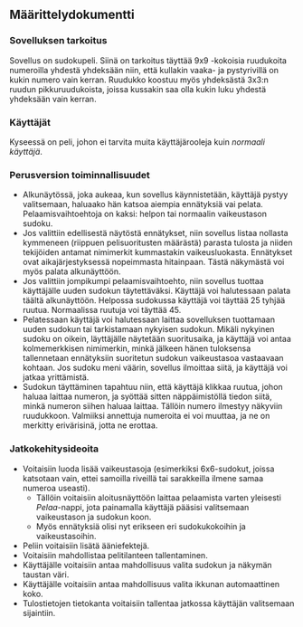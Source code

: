## Määrittelydokumentti

### Sovelluksen tarkoitus
Sovellus on sudokupeli. Siinä on tarkoitus täyttää 9x9 -kokoisia ruudukoita numeroilla yhdestä yhdeksään niin, että kullakin vaaka- ja pystyrivillä on kukin numero vain kerran. Ruudukko koostuu myös yhdeksästä 3x3:n ruudun pikkuruudukoista, joissa kussakin saa olla kukin luku yhdestä yhdeksään vain kerran.

### Käyttäjät
Kyseessä on peli, johon ei tarvita muita käyttäjärooleja kuin _normaali käyttäjä_.

### Perusversion toiminnallisuudet
- Alkunäytössä, joka aukeaa, kun sovellus käynnistetään, käyttäjä pystyy valitsemaan, haluaako hän katsoa aiempia ennätyksiä vai pelata. Pelaamisvaihtoehtoja on kaksi: helpon tai normaalin vaikeustason sudoku.
- Jos valittiin edellisestä näytöstä ennätykset, niin sovellus listaa nollasta kymmeneen (riippuen pelisuoritusten määrästä) parasta tulosta ja niiden tekijöiden antamat nimimerkit kummastakin vaikeusluokasta. Ennätykset ovat aikajärjestyksessä nopeimmasta hitainpaan. Tästä näkymästä voi myös palata alkunäyttöön.
- Jos valittiin jompikumpi pelaamisvaihtoehto, niin sovellus tuottaa käyttäjälle uuden sudokun täytettäväksi. Käyttäjä voi halutessaan palata täältä alkunäyttöön. Helpossa sudokussa käyttäjä voi täyttää 25 tyhjää ruutua. Normaalissa ruutuja voi täyttää 45.
- Pelatessaan käyttäjä voi halutessaan laittaa sovelluksen tuottamaan uuden sudokun tai tarkistamaan nykyisen sudokun. Mikäli nykyinen sudoku on oikein, läyttäjälle näytetään suoritusaika, ja käyttäjä voi antaa kolmemerkkisen nimimerkin, minkä jälkeen hänen tuloksensa tallennetaan ennätyksiin suoritetun sudokun vaikeustasoa vastaavaan kohtaan. Jos sudoku meni väärin, sovellus ilmoittaa siitä, ja käyttäjä voi jatkaa yrittämistä.
- Sudokun täyttäminen tapahtuu niin, että käyttäjä klikkaa ruutua, johon haluaa laittaa numeron, ja syöttää sitten näppäimistöllä tiedon siitä, minkä numeron siihen haluaa laittaa. Tällöin numero ilmestyy näkyviin ruudukkoon. Valmiiksi annettuja numeroita ei voi muuttaa, ja ne on merkitty erivärisinä, jotta ne erottaa.

### Jatkokehitysideoita
- Voitaisiin luoda lisää vaikeustasoja (esimerkiksi 6x6-sudokut, joissa katsotaan vain, ettei samoilla riveillä tai sarakkeilla ilmene samaa numeroa useasti).
	- Tällöin voitaisiin aloitusnäyttöön laittaa pelaamista varten yleisesti _Pelaa_-nappi, jota painamalla käyttäjä pääsisi valitsemaan vaikeustason ja sudokun koon.
	- Myös ennätyksiä olisi nyt erikseen eri sudokukokoihin ja vaikeustasoihin.
- Peliin voitaisiin lisätä ääniefektejä.
- Voitaisiin mahdollistaa pelitilanteen tallentaminen.
- Käyttäjälle voitaisiin antaa mahdollisuus valita sudokun ja näkymän taustan väri.
- Käyttäjälle voitaisiin antaa mahdollisuus valita ikkunan automaattinen koko.
- Tulostietojen tietokanta voitaisiin tallentaa jatkossa käyttäjän valitsemaan sijaintiin.



